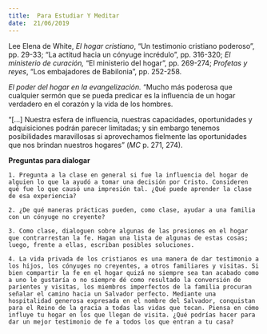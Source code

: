 ```yaml
---
title:  Para Estudiar Y Meditar
date:  21/06/2019
---
```


Lee Elena de White, _El hogar cristiano_, “Un testimonio cristiano poderoso”, pp. 29-33; “La actitud hacia un cónyuge incrédulo”, pp. 316-320; _El ministerio de curación,_ “El ministerio del hogar”, pp. 269-274; _Profetas y reyes_, “Los embajadores de Babilonia”, pp. 252-258.

_El poder del hogar en la evangelización._ “Mucho más poderosa que cualquier sermón que se pueda predicar es la influencia de un hogar verdadero en el corazón y la vida de los hombres. 

“[...] Nuestra esfera de influencia, nuestras capacidades, oportunidades y adquisiciones podrán parecer limitadas; y sin embargo tenemos posibilidades maravillosas si aprovechamos fielmente las oportunidades que nos brindan nuestros hogares” (_MC_ p. 271, 274).

**Preguntas para dialogar**

`1. Pregunta a la clase en general si fue la influencia del hogar de alguien lo que la ayudó a tomar una decisión por Cristo. Consideren qué fue lo que causó una impresión tal. ¿Qué puede aprender la clase de esa experiencia?`

`2. ¿De qué maneras prácticas pueden, como clase, ayudar a una familia con un cónyuge no creyente?`

`3. Como clase, dialoguen sobre algunas de las presiones en el hogar que contrarrestan la fe. Hagan una lista de algunas de estas cosas; luego, frente a ellas, escriban posibles soluciones.`

`4. La vida privada de los cristianos es una manera de dar testimonio a los hijos, los cónyuges no creyentes, a otros familiares y visitas. Si bien compartir la fe en el hogar quizá no siempre sea tan acabado como a uno le gustaría o no siempre dé como resultado la conversión de parientes y visitas, los miembros imperfectos de la familia procuran señalar el camino hacia un Salvador perfecto. Mediante una hospitalidad generosa expresada en el nombre del Salvador, conquistan para el Reino de la gracia a todas las vidas que tocan. Piensa en cómo influye tu hogar en los que llegan de visita. ¿Qué podrías hacer para dar un mejor testimonio de fe a todos los que entran a tu casa?`